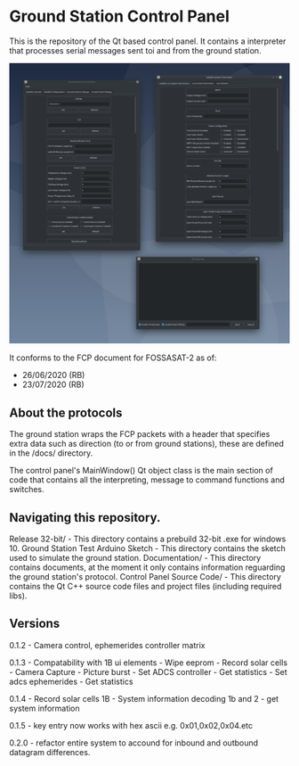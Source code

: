 # Ground Station Control Panel

This is the repository of the Qt based control panel. It contains a interpreter that processes serial messages sent toi and from the ground station.

![Indev Image](/Documentation/img/20200723.png "In-Dev image 20/02/2020")

It conforms to the FCP document for FOSSASAT-2 as of:
- 26/06/2020 (RB)
- 23/07/2020 (RB)

## About the protocols
The ground station wraps the FCP packets with a header that specifies extra data such as direction (to or from ground stations), these are defined in the /docs/ directory.

The control panel's MainWindow() Qt object class is the main section of code that contains all the interpreting, message to command functions and switches.

## Navigating this repository.

Release 32-bit/ - This directory contains a prebuild 32-bit .exe for windows 10.
Ground Station Test Arduino Sketch - This directory contains the sketch used to simulate the ground station.
Documentation/ - This directory contains documents, at the moment it only contains information reguarding the ground station's protocol.
Control Panel Source Code/ - This directory contains the Qt C++ source code files and project files (including required libs).

## Versions
0.1.2 - Camera control, ephemerides controller matrix

0.1.3 - Compatability with 1B ui elements
	  - Wipe eeprom
	  - Record solar cells
	  - Camera Capture
	  - Picture burst
	  - Set ADCS controller
	  - Get statistics
	  - Set adcs ephemerides
	  - Get statistics

0.1.4 - Record solar cells 1B
	  - System information decoding 1b and 2
	  - get system information

0.1.5 - key entry now works with hex ascii e.g. 0x01,0x02,0x04.etc

0.2.0 - refactor entire system to accound for inbound and outbound datagram differences.